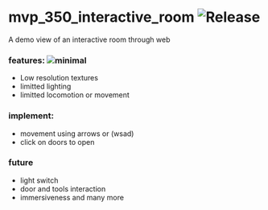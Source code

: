 # mvp_350_interactive_room ![Release]

A demo view of an interactive room through web

[Release]:https://img.shields.io/badge/demo_mvp-Debug:0.0.1-blue
[minimal]:https://img.shields.io/badge/-Minimal-yellow
### features: ![minimal]
  - Low resolution textures
  - limitted lighting
  - limitted locomotion or movement
### implement:
  - movement using arrows or (wsad)
  - click on doors to open
### future 
  - light switch
  - door and tools interaction
  - immersiveness and many more 
